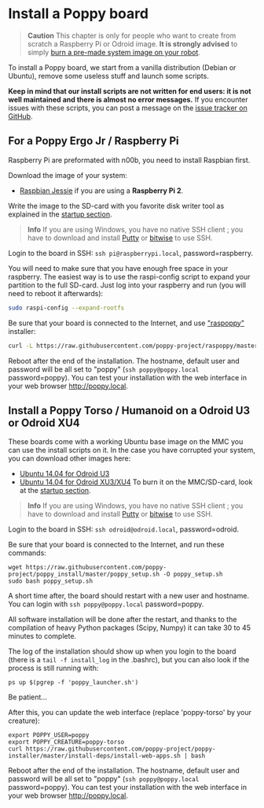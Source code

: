 # Install a Poppy board

> **Caution** This chapter is only for people who want to create from scratch a Raspberry Pi or Odroid image. **It is strongly advised** to simply [burn a pre-made system image on your robot](burn-an-image-file.md).

To install a Poppy board, we start from a vanilla distribution (Debian or Ubuntu), remove some useless stuff and launch some scripts. 

**Keep in mind that our install scripts are not written for end users: it is not well maintained and there is almost no error messages.** If you encounter issues with these scripts, you can post a message on the [issue tracker on GitHub](https://github.com/poppy-project/poppy-installer/issues).


## For a Poppy Ergo Jr / Raspberry Pi
Raspberry Pi are preformated with n00b, you need to install Raspbian first.

Download the image of your system:
* [Raspbian Jessie](https://www.raspberrypi.org/downloads/raspbian/) if you are using a **Raspberry Pi 2**.

Write the image to the SD-card with you favorite disk writer tool as explained in the [startup section](burn-an-image-file.md#write-an-image-to-the-sd-card).

> **Info** If you are using Windows, you have no native SSH client ; you have to download and install [Putty](http://www.putty.org/) or [bitwise](https://www.bitvise.com/ssh-client-download) to use SSH.

Login to the board in SSH: `ssh pi@raspberrypi.local`, password=raspberry.

You will need to make sure that you have enough free space in your raspberry. The easiest way is to use the raspi-config script to expand your partition to the full SD-card. Just log into your raspberry and run (you will need to reboot it afterwards):

```bash
sudo raspi-config --expand-rootfs
```

Be sure that your board is connected to the Internet, and use ["raspoppy"](https://github.com/poppy-project/raspoppy) installer:
```bash
curl -L https://raw.githubusercontent.com/poppy-project/raspoppy/master/raspoppyfication.sh | bash -s "poppy-ergo-jr"
```

Reboot after the end of the installation.
The hostname, default user and password will be all set to "poppy" (`ssh poppy@poppy.local` password=poppy).
You can test your installation with the web interface in your web browser http://poppy.local.

## Install a Poppy Torso / Humanoid on a Odroid U3 or Odroid XU4


These boards come with a working Ubuntu base image on the MMC you can use the install scripts on it.
In the case you have corrupted your system, you can download other images here:
* [Ubuntu 14.04 for Odroid U3](http://odroid.com/dokuwiki/doku.php?id=en:u3_release_linux_ubuntu)
* [Ubuntu 14.04 for Odroid XU3/XU4](http://odroid.in/ubuntu_14.04lts/ubuntu-14.04.1lts-lubuntu-odroid-xu3-20150212.img.xz)
To burn it on the MMC/SD-card, look at the [startup section](burn-an-image-file.md#write-an-image-to-the-sd-card).


> **Info** If you are using Windows, you have no native SSH client ; you have to download and install [Putty](http://www.putty.org/) or [bitwise](https://www.bitvise.com/ssh-client-download) to use SSH.


Login to the board in SSH: `ssh odroid@odroid.local`, password=odroid.

Be sure that your board is connected to the Internet, and run these commands:

```
wget https://raw.githubusercontent.com/poppy-project/poppy_install/master/poppy_setup.sh -O poppy_setup.sh
sudo bash poppy_setup.sh
```
A short time after, the board should restart with a new user and hostname.
You can login with `ssh poppy@poppy.local` password=poppy.

All software installation will be done after the restart, and thanks to the compilation of heavy Python packages (Scipy, Numpy) it can take 30 to 45 minutes to complete.

The log of the installation should show up when you login to the board (there is a `tail -f install_log` in the .bashrc), but you can also look if the process is still running with:
```
ps up $(pgrep -f 'poppy_launcher.sh')
```
Be patient...

After this, you can update the web interface (replace 'poppy-torso' by your creature):

```
export POPPY_USER=poppy
export POPPY_CREATURE=poppy-torso
curl https://raw.githubusercontent.com/poppy-project/poppy-installer/master/install-deps/install-web-apps.sh | bash
```

Reboot after the end of the installation.
The hostname, default user and password will be all set to "poppy" (`ssh poppy@poppy.local` password=poppy).
You can test your installation with the web interface in your web browser http://poppy.local.



<!--
One day this would work:
 ```bash
wget https://raw.githubusercontent.com/poppy-project/poppy-installer/master/poppy-configure.sh -O poppy-configure.sh
```

This script takes two parameters:

`poppy-configure.sh <board> <creature>

* The board name {odroid, rpi}.
* The creature name {poppy-humanoid, poppy-torso, poppy-ergo-jr}.

To build the system for a Poppy Ergo Jr on a Raspberry Pi, one would run:

```bash
sudo bash poppy-configure.sh rpi poppy-ergo-jr
```
 -->
